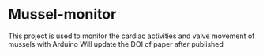 # Mussel-monitor
This project is used to monitor the cardiac activities and valve movement of mussels with Arduino
Will update the DOI of paper after published
